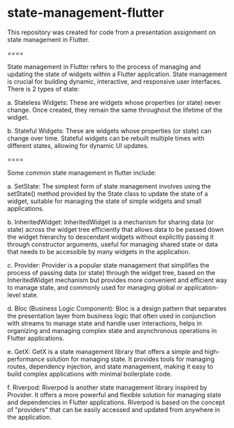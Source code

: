 # state-management-flutter
This repository was created for code from a presentation assignment on state management in Flutter.

====

State management in Flutter refers to the process of managing and updating the state of widgets within a Flutter application. State management is crucial for building dynamic, interactive, and responsive user interfaces.
There is 2 types of state:

a. Stateless Widgets: These are widgets whose properties (or state) never change. Once created, they remain the same throughout the lifetime of the widget.

b. Stateful Widgets: These are widgets whose properties (or state) can change over time. Stateful widgets can be rebuilt multiple times with different states, allowing for dynamic UI updates.

====

Some common state management in flutter include:

a. SetState: The simplest form of state management involves using the setState() method provided by the State class to update the state of a widget, suitable for managing the state of simple widgets and small applications.

b. InheritedWidget: InheritedWidget is a mechanism for sharing data (or state) across the widget tree efficiently that allows data to be passed down the widget hierarchy to descendant widgets without explicitly passing it through constructor arguments, useful for managing shared state or data that needs to be accessible by many widgets in the application.

c. Provider: Provider is a popular state management that simplifies the process of passing data (or state) through the widget tree, based on the InheritedWidget mechanism but provides more convenient and efficient way to manage state, and commonly used for managing global or application-level state.

d. Bloc (Business Logic Component): Bloc is a design pattern that separates the presentation layer from business logic that often used in conjunction with streams to manage state and handle user interactions, helps in organizing and managing complex state and asynchronous operations in Flutter applications.

e. GetX: GetX is a state management library that offers a simple and high-performance solution for managing state. It provides tools for managing routes, dependency injection, and state management, making it easy to build complex applications with minimal boilerplate code.

f. Riverpod: Riverpod is another state management library inspired by Provider. It offers a more powerful and flexible solution for managing state and dependencies in Flutter applications. Riverpod is based on the concept of "providers" that can be easily accessed and updated from anywhere in the application.
